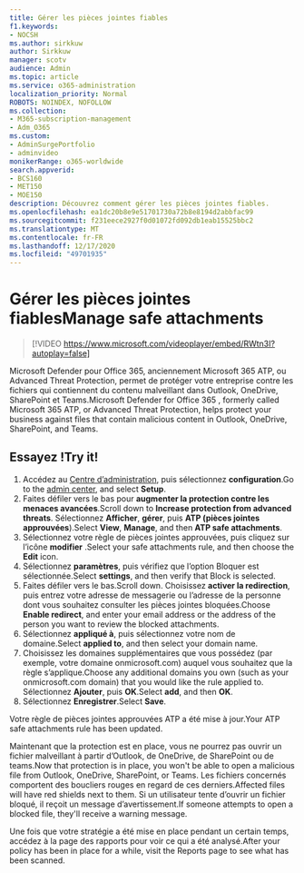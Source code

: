 ```yaml
---
title: Gérer les pièces jointes fiables
f1.keywords:
- NOCSH
ms.author: sirkkuw
author: Sirkkuw
manager: scotv
audience: Admin
ms.topic: article
ms.service: o365-administration
localization_priority: Normal
ROBOTS: NOINDEX, NOFOLLOW
ms.collection:
- M365-subscription-management
- Adm_O365
ms.custom:
- AdminSurgePortfolio
- adminvideo
monikerRange: o365-worldwide
search.appverid:
- BCS160
- MET150
- MOE150
description: Découvrez comment gérer les pièces jointes fiables.
ms.openlocfilehash: ea1dc20b8e9e51701730a72b8e8194d2abbfac99
ms.sourcegitcommit: f231eece2927f0d01072fd092db1eab15525bbc2
ms.translationtype: MT
ms.contentlocale: fr-FR
ms.lasthandoff: 12/17/2020
ms.locfileid: "49701935"
---
```

# <a name="manage-safe-attachments"></a><span data-ttu-id="9277f-103">Gérer les pièces jointes fiables</span><span class="sxs-lookup"><span data-stu-id="9277f-103">Manage safe attachments</span></span>

> [!VIDEO https://www.microsoft.com/videoplayer/embed/RWtn3I?autoplay=false]

<span data-ttu-id="9277f-104">Microsoft Defender pour Office 365, anciennement Microsoft 365 ATP, ou Advanced Threat Protection, permet de protéger votre entreprise contre les fichiers qui contiennent du contenu malveillant dans Outlook, OneDrive, SharePoint et Teams.</span><span class="sxs-lookup"><span data-stu-id="9277f-104">Microsoft Defender for Office 365 , formerly called Microsoft 365 ATP, or Advanced Threat Protection, helps protect your business against files that contain malicious content in Outlook, OneDrive, SharePoint, and Teams.</span></span>

## <a name="try-it"></a><span data-ttu-id="9277f-105">Essayez !</span><span class="sxs-lookup"><span data-stu-id="9277f-105">Try it!</span></span>

1. <span data-ttu-id="9277f-106">Accédez au [Centre d’administration](https://admin.microsoft.com), puis sélectionnez **configuration**.</span><span class="sxs-lookup"><span data-stu-id="9277f-106">Go to the [admin center](https://admin.microsoft.com), and select **Setup**.</span></span>
1. <span data-ttu-id="9277f-107">Faites défiler vers le bas pour **augmenter la protection contre les menaces avancées**.</span><span class="sxs-lookup"><span data-stu-id="9277f-107">Scroll down to **Increase protection from advanced threats**.</span></span> <span data-ttu-id="9277f-108">Sélectionnez **Afficher**, **gérer**, puis **ATP (pièces jointes approuvées**).</span><span class="sxs-lookup"><span data-stu-id="9277f-108">Select **View**, **Manage**, and then **ATP safe attachments**.</span></span>
1. <span data-ttu-id="9277f-109">Sélectionnez votre règle de pièces jointes approuvées, puis cliquez sur l’icône **modifier** .</span><span class="sxs-lookup"><span data-stu-id="9277f-109">Select your safe attachments rule, and then choose the **Edit** icon.</span></span>
1. <span data-ttu-id="9277f-110">Sélectionnez **paramètres**, puis vérifiez que l’option Bloquer est sélectionnée.</span><span class="sxs-lookup"><span data-stu-id="9277f-110">Select **settings**, and then verify that Block is selected.</span></span>
1. <span data-ttu-id="9277f-111">Faites défiler vers le bas.</span><span class="sxs-lookup"><span data-stu-id="9277f-111">Scroll down.</span></span> <span data-ttu-id="9277f-112">Choisissez **activer la redirection**, puis entrez votre adresse de messagerie ou l’adresse de la personne dont vous souhaitez consulter les pièces jointes bloquées.</span><span class="sxs-lookup"><span data-stu-id="9277f-112">Choose **Enable redirect**, and enter your email address or the address of the person you want to review the blocked attachments.</span></span>
1. <span data-ttu-id="9277f-113">Sélectionnez **appliqué à**, puis sélectionnez votre nom de domaine.</span><span class="sxs-lookup"><span data-stu-id="9277f-113">Select **applied to**, and then select your domain name.</span></span>
1. <span data-ttu-id="9277f-114">Choisissez les domaines supplémentaires que vous possédez (par exemple, votre domaine onmicrosoft.com) auquel vous souhaitez que la règle s’applique.</span><span class="sxs-lookup"><span data-stu-id="9277f-114">Choose any additional domains you own (such as your onmicrosoft.com domain) that you would like the rule applied to.</span></span> <span data-ttu-id="9277f-115">Sélectionnez **Ajouter**, puis **OK**.</span><span class="sxs-lookup"><span data-stu-id="9277f-115">Select **add**, and then **OK**.</span></span>
1. <span data-ttu-id="9277f-116">Sélectionnez **Enregistrer**.</span><span class="sxs-lookup"><span data-stu-id="9277f-116">Select **Save**.</span></span>

<span data-ttu-id="9277f-117">Votre règle de pièces jointes approuvées ATP a été mise à jour.</span><span class="sxs-lookup"><span data-stu-id="9277f-117">Your ATP safe attachments rule has been updated.</span></span>

<span data-ttu-id="9277f-118">Maintenant que la protection est en place, vous ne pourrez pas ouvrir un fichier malveillant à partir d’Outlook, de OneDrive, de SharePoint ou de teams.</span><span class="sxs-lookup"><span data-stu-id="9277f-118">Now that protection is in place, you won't be able to open a malicious file from Outlook, OneDrive, SharePoint, or Teams.</span></span> <span data-ttu-id="9277f-119">Les fichiers concernés comportent des boucliers rouges en regard de ces derniers.</span><span class="sxs-lookup"><span data-stu-id="9277f-119">Affected files will have red shields next to them.</span></span> <span data-ttu-id="9277f-120">Si un utilisateur tente d’ouvrir un fichier bloqué, il reçoit un message d’avertissement.</span><span class="sxs-lookup"><span data-stu-id="9277f-120">If someone attempts to open a blocked file, they'll receive a warning message.</span></span>

<span data-ttu-id="9277f-121">Une fois que votre stratégie a été mise en place pendant un certain temps, accédez à la page des rapports pour voir ce qui a été analysé.</span><span class="sxs-lookup"><span data-stu-id="9277f-121">After your policy has been in place for a while, visit the Reports page to see what has been scanned.</span></span>